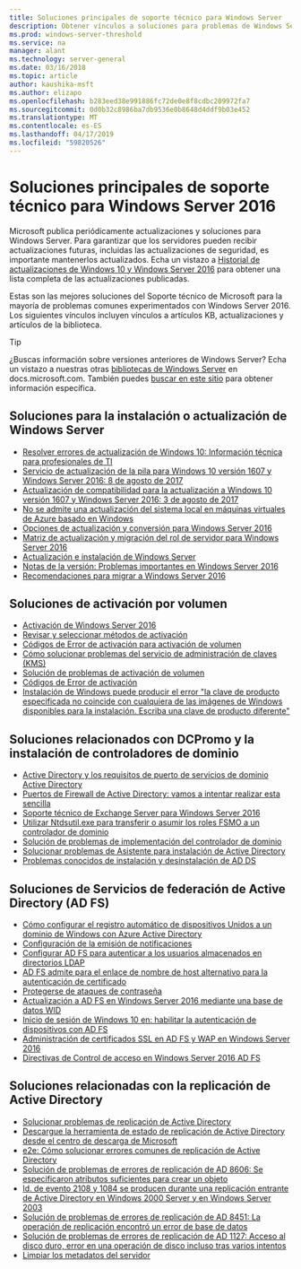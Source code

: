 ```yaml
---
title: Soluciones principales de soporte técnico para Windows Server
description: Obtener vínculos a soluciones para problemas de Windows Server
ms.prod: windows-server-threshold
ms.service: na
manager: alant
ms.technology: server-general
ms.date: 03/16/2018
ms.topic: article
author: kaushika-msft
ms.author: elizapo
ms.openlocfilehash: b283eed38e991886fc72de0e8f8cdbc209972fa7
ms.sourcegitcommit: 0d0b32c8986ba7db9536e0b8648d4ddf9b03e452
ms.translationtype: MT
ms.contentlocale: es-ES
ms.lasthandoff: 04/17/2019
ms.locfileid: "59820526"
---
```

# <a name="top-support-solutions-for-windows-server-2016"></a>Soluciones principales de soporte técnico para Windows Server 2016

Microsoft publica periódicamente actualizaciones y soluciones para Windows Server. Para garantizar que los servidores pueden recibir actualizaciones futuras, incluidas las actualizaciones de seguridad, es importante mantenerlos actualizados. Echa un vistazo a [Historial de actualizaciones de Windows 10 y Windows Server 2016](https://support.microsoft.com/en-us/help/4000825/windows-10-windows-server-2016-update-history) para obtener una lista completa de las actualizaciones publicadas.

Estas son las mejores soluciones del Soporte técnico de Microsoft para la mayoría de problemas comunes experimentados con Windows Server 2016. Los siguientes vínculos incluyen vínculos a artículos KB, actualizaciones y artículos de la biblioteca.

>[!TIP]
> ¿Buscas información sobre versiones anteriores de Windows Server? Echa un vistazo a nuestras otras [bibliotecas de Windows Server](/previous-versions/windows/) en docs.microsoft.com. También puedes [buscar en este sitio](https://docs.microsoft.com/search/index?search=Windows+Server&dataSource=previousVersions) para obtener información específica.

## <a name="solutions-for-installing-or-upgrading-windows-server"></a>Soluciones para la instalación o actualización de Windows Server

- [Resolver errores de actualización de Windows 10: Información técnica para profesionales de TI](\windows\deployment\upgrade\resolve-windows-10-upgrade-errors)
- [Servicio de actualización de la pila para Windows 10 versión 1607 y Windows Server 2016: 8 de agosto de 2017](https://support.microsoft.com/en-US/help/4035631)
- [Actualización de compatibilidad para la actualización a Windows 10 versión 1607 y Windows Server 2016: 3 de agosto de 2017](https://support.microsoft.com/en-US/help/4033524)
- [No se admite una actualización del sistema local en máquinas virtuales de Azure basado en Windows](https://support.microsoft.com/en-US/help/4014997)
- [Opciones de actualización y conversión para Windows Server 2016](..\get-started\supported-upgrade-paths.md)
- [Matriz de actualización y migración del rol de servidor para Windows Server 2016](..\get-started\server-role-upgradeability-table.md)
- [Actualización e instalación de Windows Server](..\get-started\installation-and-upgrade.md)
- [Notas de la versión: Problemas importantes en Windows Server 2016](..\get-started\windows-server-2016-ga-release-notes.md)
- [Recomendaciones para migrar a Windows Server 2016](..\get-started\recommendations-moving-to-server2016.md)

## <a name="solutions-for-volume-activation"></a>Soluciones de activación por volumen
- [Activación de Windows Server 2016](../get-started/server-2016-activation.md)
- [Revisar y seleccionar métodos de activación](https://technet.microsoft.com/library/jj134256(ws.11).aspx)
- [Códigos de Error de activación para activación de volumen](https://technet.microsoft.com/library/dn502528.aspx)
- [Cómo solucionar problemas del servicio de administración de claves (KMS)](https://technet.microsoft.com/library/ee939272.aspx)
- [Solución de problemas de activación de volumen](https://technet.microsoft.com/library/ff793439.aspx)
- [Códigos de Error de activación](https://technet.microsoft.com/library/ff793399.aspx)
- [Instalación de Windows puede producir el error "la clave de producto especificada no coincide con cualquiera de las imágenes de Windows disponibles para la instalación. Escriba una clave de producto diferente"](https://support.microsoft.com/help/2796988/windows-8-or-windows-server-2012-installation-may-fail-with-error-mess)

## <a name="solutions-related-to-dcpromo-and-installing-domain-controllers"></a>Soluciones relacionados con DCPromo y la instalación de controladores de dominio
- [Active Directory y los requisitos de puerto de servicios de dominio Active Directory](https://technet.microsoft.com/library/dd772723(v=ws.10).aspx)
- [Puertos de Firewall de Active Directory: vamos a intentar realizar esta sencilla](http://blogs.msmvps.com/acefekay/2011/11/01/active-directory-firewall-ports-let-s-try-to-make-this-simple/)
- [Soporte técnico de Exchange Server para Windows Server 2016](https://technet.microsoft.com/library/ff728623(v=exchg.150).aspx)
- [Utilizar Ntdsutil.exe para transferir o asumir los roles FSMO a un controlador de dominio](https://support.microsoft.com/kb/255504)
- [Solución de problemas de implementación del controlador de dominio](../identity/ad-ds/deploy/troubleshooting-domain-controller-deployment.md)
- [Solucionar problemas de Asistente para instalación de Active Directory](https://msdn.microsoft.com/library/bb727058.aspx)
- [Problemas conocidos de instalación y desinstalación de AD DS](https://technet.microsoft.com/library/cc754463(v=ws.10).aspx)

## <a name="solutions-for-active-directory-federation-services-ad-fs"></a>Soluciones de Servicios de federación de Active Directory (AD FS)
- [Cómo configurar el registro automático de dispositivos Unidos a un dominio de Windows con Azure Active Directory](/azure/active-directory/active-directory-conditional-access-automatic-device-registration-setup)
- [Configuración de la emisión de notificaciones](/azure/active-directory/device-management-hybrid-azuread-joined-devices-setup#step-2-setup-issuance-of-claims)
- [Configurar AD FS para autenticar a los usuarios almacenados en directorios LDAP](../identity/ad-fs/operations/configure-ad-fs-to-authenticate-users-stored-in-ldap-directories.md)
- [AD FS admite para el enlace de nombre de host alternativo para la autenticación de certificado](../identity/ad-fs/operations/ad-fs-support-for-alternate-hostname-binding-for-certificate-authentication.md)
- [Protegerse de ataques de contraseña](https://blogs.technet.microsoft.com/tspring/2017/01/20/federated-to-microsoft-cloud-and-account-lockouts/)
- [Actualización a AD FS en Windows Server 2016 mediante una base de datos WID](../identity/ad-fs/deployment/upgrading-to-ad-fs-in-windows-server-2016.md)
- [Inicio de sesión de Windows 10 en: habilitar la autenticación de dispositivos con AD FS](../identity/ad-fs/operations/configure-device-based-conditional-access-on-premises.md)
- [Administración de certificados SSL en AD FS y WAP en Windows Server 2016](../identity/ad-fs/operations/manage-ssl-certificates-ad-fs-wap-2016.md)
- [Directivas de Control de acceso en Windows Server 2016 AD FS](../identity/ad-fs/operations/access-control-policies-in-ad-fs.md)

## <a name="solutions-related-to-active-directory-replication"></a>Soluciones relacionadas con la replicación de Active Directory

- [Solucionar problemas de replicación de Active Directory](../identity/ad-ds/manage/troubleshoot/troubleshooting-active-directory-replication-problems.md)
- [Descargue la herramienta de estado de replicación de Active Directory desde el centro de descarga de Microsoft](https://www.microsoft.com/en-in/download/details.aspx?id=30005)
- [e2e: Cómo solucionar errores comunes de replicación de Active Directory](https://support.microsoft.com/kb/3108513)
- [Solución de problemas de errores de replicación de AD 8606: Se especificaron atributos suficientes para crear un objeto](https://support.microsoft.com/kb/2028495)
- [Id. de evento 2108 y 1084 se producen durante una replicación entrante de Active Directory en Windows 2000 Server y en Windows Server 2003](https://support.microsoft.com/kb/837932)
- [Solución de problemas de errores de replicación de AD 8451: La operación de replicación encontró un error de base de datos](https://support.microsoft.com/kb/2645996)
- [Solución de problemas de errores de replicación de AD 1127: Acceso al disco duro, error en una operación de disco incluso tras varios intentos](https://support.microsoft.com/kb/2025726)
- [Limpiar los metadatos del servidor](https://technet.microsoft.com/library/cc816907.aspx)